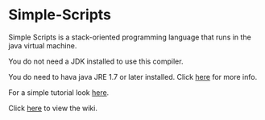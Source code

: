 Simple-Scripts
==============

Simple Scripts is a stack-oriented programming language that runs in the java virtual machine.

You do not need a JDK installed to use this compiler.

You do need to hava java JRE 1.7 or later installed.
Click [here](http://www.oracle.com/technetwork/java/javase/downloads/jre7-downloads-1880261.html) for more info.

For a simple tutorial look [here](https://github.com/skellix/Simple-Scripts/wiki/Tutorial).

Click [here](https://github.com/skellix/Simple-Scripts/wiki) to view the wiki.
